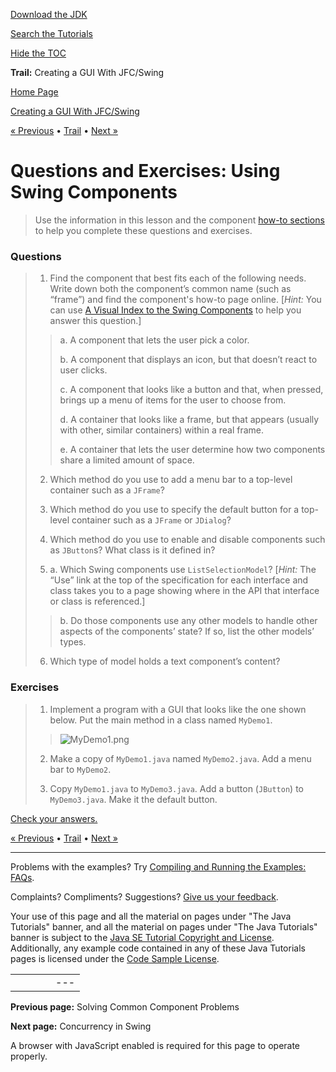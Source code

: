 [Download
the JDK](http://java.sun.com/javase/6/download.jsp)
  
[Search the
Tutorials](../../search.html)
  
[Hide the TOC](javascript:toggleLeft())

**Trail:** Creating a GUI With JFC/Swing

[Home Page](../../index.html)
>
[Creating a GUI With JFC/Swing](../index.html)

[« Previous](../TOC.html) • [Trail](../TOC.html) • [Next »](../concurrency/index.html)

# Questions and Exercises: Using Swing Components

> Use the information in this lesson and the component
> [how-to sections](../components/componentlist.html) to help you complete these questions and exercises.

### Questions

> 1. Find the component that best fits each of the following
> needs. Write down both the component’s common name (such
> as “frame”) and find the component's how-to page online.
> [*Hint:* You can use [A
> Visual Index to the Swing Components](../../ui/features/components.html) to help you answer this
> question.]
>
> > a. A component that lets the user pick a color.  
> >   
> > b. A component that displays an icon, but that doesn’t react
> > to user clicks.  
> >   
> > c. A component that looks like a button and that, when pressed,
> > brings up a menu of items for the user to choose from.  
> >   
> > d. A container that looks like a frame, but that appears (usually
> > with other, similar containers) within a real frame.  
> >   
> > e. A container that lets the user determine how two components
> > share a limited amount of space.
>
> 2. Which method do you use to add a menu bar to a top-level
> container such as a `JFrame`?
>
> 3. Which method do you use to specify the default button for
> a top-level container such as a `JFrame` or `JDialog`?
>
> 4. Which method do you use to enable and disable components
> such as `JButton`s? What class is it defined in?
>
> 5. a. Which Swing components use `ListSelectionModel`?
> [*Hint:* The “Use” link at the top of the specification
> for each interface and class takes you to a page showing where
> in the API that interface or class is referenced.]
>
> > b. Do those components use any other models to handle other
> > aspects of the components’ state? If so, list the other
> > models’ types.
>
> 6. Which type of model holds a text component’s content?

### Exercises

> 1. Implement a program with a GUI that looks like the one
> shown below. Put the main method in a class named `MyDemo1`.
>
> > ![MyDemo1.png](../../figures/uiswing/QandE/MyDemo1.png)
>
> 2. Make a copy of `MyDemo1.java` named `MyDemo2.java`.
> Add a menu bar to `MyDemo2`.
>
> 3. Copy `MyDemo1.java` to `MyDemo3.java`.
> Add a button (`JButton`) to `MyDemo3.java`.
> Make it the default button.

[Check your answers.](answers-ch3.html)

[« Previous](../TOC.html)
•
[Trail](../TOC.html)
•
[Next »](../concurrency/index.html)

---

Problems with the examples? Try [Compiling and Running
the Examples: FAQs](../../information/run-examples.html).
  
Complaints? Compliments? Suggestions? [Give
us your feedback](http://download.oracle.com/javase/feedback.html).

Your use of this page and all the material on pages under "The Java Tutorials" banner,
and all the material on pages under "The Java Tutorials" banner is subject to the [Java SE Tutorial Copyright
and License](../../information/license.html).
Additionally, any example code contained in any of these Java
Tutorials pages is licensed under the
[Code
Sample License](http://developers.sun.com/license/berkeley_license.html).

|  |  |  |  |  |
| --- | --- | --- | --- | --- |
| |  |  | | --- | --- | | duke image | Oracle logo | | [About Oracle](http://www.oracle.com/us/corporate/index.html) | [Oracle Technology Network](http://www.oracle.com/technology/index.html) | [Terms of Service](https://www.samplecode.oracle.com/servlets/CompulsoryClickThrough?type=TermsOfService) | Copyright © 1995, 2011 Oracle and/or its affiliates. All rights reserved. |

**Previous page:** Solving Common Component Problems
  
**Next page:** Concurrency in Swing




A browser with JavaScript enabled is required for this page to operate properly.